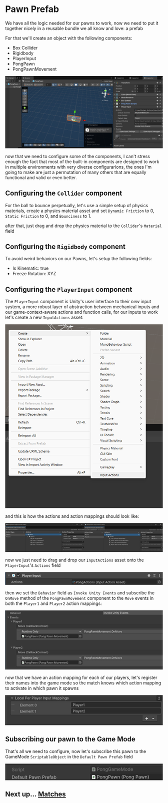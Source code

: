 ﻿# Pawn Prefab

We have all the logic needed for our pawns to work, now we need to put it together nicely in a reusable bundle we all know and love: a prefab

For that we'll create an object with the following components:

- Box Collider
- Rigidbody
- PlayerInput
- PongPawn
- PongPawnMovement

![PongPawnSetup](../Assets/PongPawnSetup.png)


now that we need to configure some of the components, I can't stress enough the fact that most of the built-in components
are designed to work in multiple environments with very diverse configurarions, the ones I'm going to make are just a permutation
of many others that are equally functional and valid or even better.

## Configuring the `Collider` component

For the ball to bounce perpetually, let's use a simple setup of physics materials, create a physics material asset and set
`Dynamic Friction` to 0, `Static Friction` to 0, and `Bounciness` to 1.

after that, just drag and drop the physics material to the `Collider`'s `Material` field

## Configuring the `Rigidbody` component

To avoid weird behaviors on our Pawns, let's setup the following fields:

- Is Kinematic: true
- Freeze Rotation: XYZ

## Configuring the `PlayerInput` component

The `PlayerInput` component is Unity's user interface to their _new_ input system, a more robust layer of abstraction
between mechanical inputs and our game-context-aware actions and function calls, for our inputs to work let's create a
new `InputActions` asset:

![InputActionsCreation](../Assets/PongInputActionsCreation.png)

and this is how the actions and action mappings should look like:

![InputActionsOverview](../Assets/PongInputActionsOverview.png)

now we just need to drag and drop our `InputActions` asset onto the `PlayerInput`'s `Actions` field

![PongActionsField](../Assets/PongActionsField.png)

then we set the `Behavior` field as `Invoke Unity Events` and subscribe the `OnMove` method of the `PongPawnMovement` component
to the `Move` events in both the `Player1` and `Player2` action mappings:

![PongInputBehavior](../Assets/PongInputBehavior.png)

now that we have an action mapping for each of our players, let's register their names into the game mode so the match knows
which action mapping to activate in which pawn it spawns

![PerPlayerInputs](../Assets/Local%20per%20player%20input%20mappings.png)

## Subscribing our pawn to the Game Mode

That's all we need to configure, now let's subscribe this pawn to the GameMode `ScriptableObject` in the `Default Pawn Prefab` field

![DefaultPawn](../Assets/DefaultPawnPrefabPong.png)

## Next up... [Matches](./Match.md)

